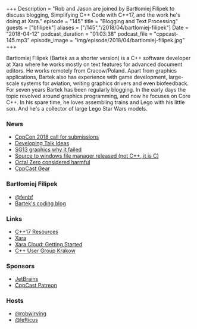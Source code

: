 +++
Description = "Rob and Jason are joined by Bartłomiej Filipek to discuss blogging, Simplifying C++ Code with C++17, and the work he's doing at Xara."
episode = "145"
title = "Blogging and Text Processing"
guests = ["bfilipek"]
aliases = ["/145","/2018/04/bartlomiej-filipek"]
Date = "2018-04-12"
podcast_duration = "01:03:38"
podcast_file = "cppcast-145.mp3"
episode_image = "img/episode/2018/04/bartlomiej-filipek.jpg"
+++

Bartłomiej Filipek (Bartek as a shorter version) is a C++ software developer at Xara where he works mostly on text features for advanced document editors. He works remotely from Cracow/Poland. 
Apart from graphics applications, Bartek also has experience with game development, large-scale systems for aviation, writing graphics drivers and even biofeedback.
For seven years Bartek has been regularly blogging. In the early days the topic revolved around graphics programming, and now he focuses on Core C++. 
In his spare time, he loves assembling trains and Lego with his little son. And he's a collector of large Lego Star Wars models.

### News ###

 - [CppCon 2018 call for submissions](https://cppcon.org/cfs2018/)
 - [Developing Talk Ideas](http://slashslash.info/2018/04/talk_ideas/)
 - [SG13 graphics why it failed](https://www.reddit.com/r/cpp/comments/89q6wr/sg13_2d_graphics_why_it_failed/)
 - [Source to windows file manager released (not C++, it is C)](https://github.com/Microsoft/winfile)
 - [Octal Zero considered harmful](https://florianjw.de/en/octal_zero_considered_harmfull.html)
 - [CppCast Gear](https://shop.spreadshirt.com/CppCast/)
 
### Bartłomiej Filipek ###

 - [@fenbf](https://twitter.com/fenbf)
 - [Bartek's coding blog](https://www.bfilipek.com/)

### Links ###

 - [C++17 Resources](https://www.bfilipek.com/p/cpp17.html)
 - [Xara](http://www.xara.com/)
 - [Xara Cloud: Getting Started](http://shared.xara.com/SjOgDeu29z/)
 - [C++ User Group Krakow](https://www.meetup.com/C-User-Group-Cracow/)

### Sponsors ###

- [JetBrains](https://www.jetbrains.com/cpp/?utm_source=cppcast&utm_medium=podcast&utm_content=cppcast-podcast&utm_campaign=cpp)
- [CppCast Patreon](https://www.patreon.com/CppCast)

### Hosts ###

- [@robwirving](https://twitter.com/robwirving)
- [@lefticus](https://twitter.com/lefticus)

